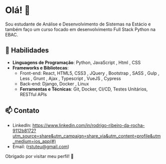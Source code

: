 # Olá! 👋

Sou estudante de Análise e Desenvolvimento de Sistemas na Estácio e também faço um curso focado em desenvolvimento Full Stack Python na EBAC. 

## 🚀 Habilidades

- **Linguagens de Programação**: Python, JavaScript , Html , CSS
- **Frameworks e Bibliotecas**:
  - Front-end: React, HTML5, CSS3 , JQuery , Bootstrap , SASS , Gulp , Less ,  Grunt , Ajax , Typescript , VueJS , Cypress
  - Back-end: Django, Docker , Linux
  - **Ferramentas e Técnicas**: Git, Docker, CI/CD, Testes Unitários, RESTful APIs

## 📫 Contato

- LinkedIn: https://www.linkedin.com/in/rodrigo-ribeiro-da-rocha-9112b8172?utm_source=share&utm_campaign=share_via&utm_content=profile&utm_medium=ios_app(#)
- Email: (rstuteu@gmail.com)

Obrigado por visitar meu perfil! 🚀

